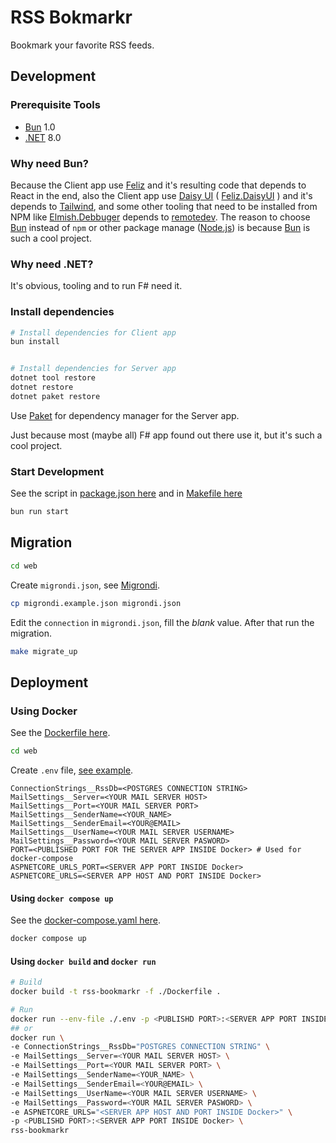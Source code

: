 # RSS Bokmarkr

Bookmark your favorite RSS feeds.

## Development

### Prerequisite Tools

- [Bun](https://github.com/oven-sh/bun) 1.0
- [.NET](https://dotnet.microsoft.com/en-us/download) 8.0

### Why need Bun?

Because the Client app use [Feliz](https://github.com/Zaid-Ajaj/Feliz) and it's resulting code that depends to React in the end, also the Client app use [Daisy UI](https://daisyui.com/) ( [Feliz.DaisyUI](https://dzoukr.github.io/Feliz.DaisyUI/#/) ) and it's depends to [Tailwind](https://tailwindcss.com/), and some other tooling that need to be installed from NPM like [Elmish.Debbuger](https://github.com/elmish/debugger) depends to [remotedev](https://github.com/zalmoxisus/remotedev). The reason to choose [Bun](https://github.com/oven-sh/bun) instead of `npm` or other package manage ([Node.js](https://nodejs.org/en)) is because [Bun](https://github.com/oven-sh/bun) is such a cool project.

### Why need .NET?

It's obvious, tooling and to run F# need it.

### Install dependencies

```bash
# Install dependencies for Client app
bun install


# Install dependencies for Server app
dotnet tool restore
dotnet restore
dotnet paket restore
```

Use [Paket](https://fsprojects.github.io/Paket/) for dependency manager for the Server app.

Just because most (maybe all) F# app found out there use it, but it's such a cool project.

### Start Development

See the script in [package.json here](./web/package.json) and in [Makefile here](./web/Makefile)

```bash
bun run start
```

## Migration

```bash
cd web
```

Create `migrondi.json`, see [Migrondi](https://github.com/AngelMunoz/migrondi).

```bash
cp migrondi.example.json migrondi.json
```

Edit the `connection` in `migrondi.json`, fill the _blank_ value. After that run the migration.

```bash
make migrate_up
```

## Deployment

### Using Docker

See the [Dockerfile here](./web/Dockerfile).

```bash
cd web
```

Create `.env` file, [see example](./web/.env.example).

```env
ConnectionStrings__RssDb=<POSTGRES CONNECTION STRING>
MailSettings__Server=<YOUR MAIL SERVER HOST>
MailSettings__Port=<YOUR MAIL SERVER PORT>
MailSettings__SenderName=<YOUR_NAME>
MailSettings__SenderEmail=<YOUR@EMAIL>
MailSettings__UserName=<YOUR MAIL SERVER USERNAME>
MailSettings__Password=<YOUR MAIL SERVER PASWORD>
PORT=<PUBLISHED PORT FOR THE SERVER APP INSIDE Docker> # Used for docker-compose
ASPNETCORE_URLS_PORT=<SERVER APP PORT INSIDE Docker>
ASPNETCORE_URLS=<SERVER APP HOST AND PORT INSIDE Docker>
```

#### Using `docker compose up`

See the [docker-compose.yaml here](./web/docker-compose.yaml).

```bash
docker compose up
```

#### Using `docker build` and `docker run`

```bash
# Build
docker build -t rss-bookmarkr -f ./Dockerfile .

# Run
docker run --env-file ./.env -p <PUBLISHD PORT>:<SERVER APP PORT INSIDE Docker> rss-bookmarkr
## or
docker run \
-e ConnectionStrings__RssDb="POSTGRES CONNECTION STRING" \
-e MailSettings__Server=<YOUR MAIL SERVER HOST> \
-e MailSettings__Port=<YOUR MAIL SERVER PORT> \
-e MailSettings__SenderName=<YOUR_NAME> \
-e MailSettings__SenderEmail=<YOUR@EMAIL> \
-e MailSettings__UserName=<YOUR MAIL SERVER USERNAME> \
-e MailSettings__Password=<YOUR MAIL SERVER PASWORD> \
-e ASPNETCORE_URLS="<SERVER APP HOST AND PORT INSIDE Docker>" \
-p <PUBLISHD PORT>:<SERVER APP PORT INSIDE Docker> \
rss-bookmarkr
```
